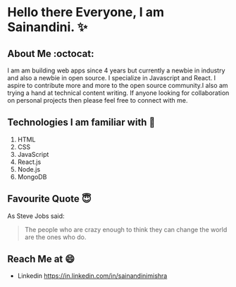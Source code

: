 # Hello there Everyone, I am Sainandini.  :sparkles: 

## About Me :octocat:
I am  am building web apps since 4 years but currently a newbie in industry and also a newbie in open source. I specialize in Javascript and React. I aspire to contribute more and more to the open source community.I also am trying a hand at technical content writing.
If anyone looking for collaboration on personal projects then please feel free to connect with me.

## Technologies I am familiar with  :metal: 
1. HTML
2. CSS
3. JavaScript
4. React.js
5. Node.js
6. MongoDB 

## Favourite Quote  :innocent:
As Steve Jobs said:
> The people who are crazy enough to think they can change the world are the ones who do.

## Reach Me at :smile:
* Linkedin https://in.linkedin.com/in/sainandinimishra

